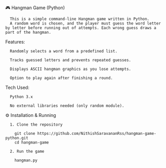 🎮 Hangman Game (Python)

      This is a simple command-line Hangman game written in Python.
      A random word is chosen, and the player must guess the word letter by letter before running out of attempts. Each wrong guess draws a part of the hangman.

Features:

      Randomly selects a word from a predefined list.
      
      Tracks guessed letters and prevents repeated guesses.
      
      Displays ASCII hangman graphics as you lose attempts.
      
      Option to play again after finishing a round.

Tech Used:

      Python 3.x

      No external libraries needed (only random module).

⚙️ Installation & Running
     
      1. Clone the repository

        git clone https://github.com/NithishSaravananRss/hangman-game-python.git
        cd hangman-game

      2. Run the game

        hangman.py
